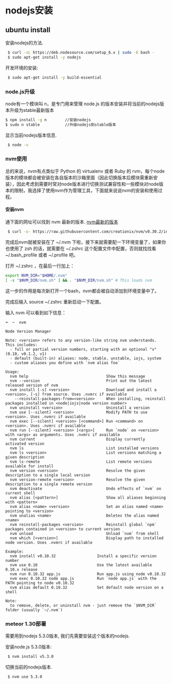 # nodejs安装


## ubuntu install 
安装nodejs的方法.

```bash
 $ curl -sL https://deb.nodesource.com/setup_6.x | sudo -E bash - 
 $ sudo apt-get install -y nodejs
```

开发环境的安装:
```bash
 $ sudo apt-get install -y build-essential
```


### node.js升级


node有一个模块叫 n，是专门用来管理 node.js 的版本安装并将当前的nodejs版本升级为stable最新版本

```bash
$ npm install -g n        //安装nodejs
$ sudo n stable           //升级nodejs到stable版本
```
显示当前nodejs版本信息.

```bash
 $ node -v
```

### nvm使用
总的来说，nvm有点类似于 Python 的 virtualenv 或者 Ruby 的 rvm，每个node版本的模块都会被安装在各自版本的沙箱里面（因此切换版本后模块需重新安装），因此考虑到需要时常对node版本进行切换测试兼容性和一些模块对node版本的限制，我选择了使用nvm作为管理工具，下面就来说说nvm的安装和使用过程。

#### 安装nvm

通下面的网址可以找到 nvm 最新的版本. [nvm最新的版本](https://github.com/creationix/nvm)

```bash
 $ curl -o- https://raw.githubusercontent.com/creationix/nvm/v0.30.2/install.sh | bash
```
完成后nvm就被安装在了 ~/.nvm 下啦，接下来就需要配一下环境变量了，如果你也使用了 zsh 的话，就需要在 ~/.zshrc 这个配置文件中配置，否则就找找看 ~/.bash_profile 或者 ~/.profile 吧。

打开 ~/.zshrc ，在最后一行加上：
```bash
export NVM_DIR="$HOME/.nvm"
[ -s "$NVM_DIR/nvm.sh" ] && . "$NVM_DIR/nvm.sh" # This loads nvm
```
这一步的作用是每次新打开一个bash，nvm都会被自动添加到环境变量中了。

完成后输入 source ~/.zshrc 重新启动一下配置。

输入 nvm 可以看到如下信息：
```
➜  ~  nvm

Node Version Manager

Note: <version> refers to any version-like string nvm understands. This includes:
  - full or partial version numbers, starting with an optional "v" (0.10, v0.1.2, v1)
  - default (built-in) aliases: node, stable, unstable, iojs, system
  - custom aliases you define with `nvm alias foo`

Usage:
  nvm help                                  Show this message
  nvm --version                             Print out the latest released version of nvm
  nvm install [-s] <version>                Download and install a <version>, [-s] from source. Uses .nvmrc if available
    --reinstall-packages-from=<version>     When installing, reinstall packages installed in <node|iojs|node version number>
  nvm uninstall <version>                   Uninstall a version
  nvm use [--silent] <version>              Modify PATH to use <version>. Uses .nvmrc if available
  nvm exec [--silent] <version> [<command>] Run <command> on <version>. Uses .nvmrc if available
  nvm run [--silent] <version> [<args>]     Run `node` on <version> with <args> as arguments. Uses .nvmrc if available
  nvm current                               Display currently activated version
  nvm ls                                    List installed versions
  nvm ls <version>                          List versions matching a given description
  nvm ls-remote                             List remote versions available for install
  nvm version <version>                     Resolve the given description to a single local version
  nvm version-remote <version>              Resolve the given description to a single remote version
  nvm deactivate                            Undo effects of `nvm` on current shell
  nvm alias [<pattern>]                     Show all aliases beginning with <pattern>
  nvm alias <name> <version>                Set an alias named <name> pointing to <version>
  nvm unalias <name>                        Deletes the alias named <name>
  nvm reinstall-packages <version>          Reinstall global `npm` packages contained in <version> to current version
  nvm unload                                Unload `nvm` from shell
  nvm which [<version>]                     Display path to installed node version. Uses .nvmrc if available

Example:
  nvm install v0.10.32                  Install a specific version number
  nvm use 0.10                          Use the latest available 0.10.x release
  nvm run 0.10.32 app.js                Run app.js using node v0.10.32
  nvm exec 0.10.32 node app.js          Run `node app.js` with the PATH pointing to node v0.10.32
  nvm alias default 0.10.32             Set default node version on a shell

Note:
  to remove, delete, or uninstall nvm - just remove the `$NVM_DIR` folder (usually `~/.nvm`)

```


### meteor 1.30部署
需要用到nodejs 5.3.0版本, 我们先需要安装这个版本的nodejs.

安装node.js 5.3.0版本:
```bash
 $ nvm install v5.3.0
```

切换当前的nodejs版本.
```bash
 $ nvm use 5.3.0
```

